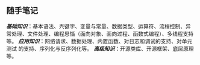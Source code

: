 ## 随手笔记

***基础知识***：基本语法、兲键字、变量与常量、数据类型、运算符、流程控制、异
常处理、文件处理、编程思惱（面向对象、面向过程、函数式编程）、多线程支持
等。
***应用知识***：网络请求、数据处理、内置函数、对日志和调试的支持、对单元测试
的支持、序列化与反序列化等。
***高级知识***：开源类库、开源框架、底层原理等。